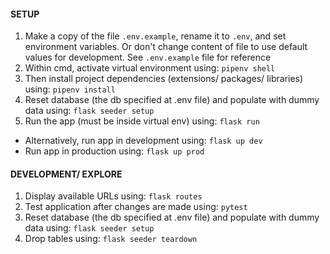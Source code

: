 #### SETUP
1. Make a copy of the file `.env.example`, rename it to `.env`, and set environment variables. Or don't change content of file to use default values for development. See `.env.example` file for reference
2. Within cmd, activate virtual environment using:
	`pipenv shell`
3. Then install project dependencies (extensions/ packages/ libraries) using:
	`pipenv install`
4. Reset database (the db specified at .env file) and populate with dummy data using:
	`flask seeder setup`
5. Run the app (must be inside virtual env) using:
	`flask run`
* Alternatively, run app in development using:
	`flask up dev`
* Run app in production using:
	`flask up prod`




#### DEVELOPMENT/ EXPLORE 
1. Display available URLs using:
	`flask routes`
2. Test application after changes are made using:
	`pytest`
3. Reset database (the db specified at .env file) and populate with dummy data using:
	`flask seeder setup`
4. Drop tables using:
	`flask seeder teardown`


